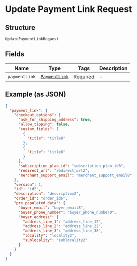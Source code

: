 <!-- Optimized: 2025-10-06 -->
<!-- RPM: 1.6.2.1.1.6.2.1_update-payment-link-request_20251006 -->
<!-- Session: E2E RPM DNA Application -->
<!-- AOM: RND (Reggie & Dro) -->
<!-- COI: TECHNOLOGY -->
<!-- RPM: HIGH -->
<!-- ACTION: BUILD -->


# Update Payment Link Request

## Structure

`UpdatePaymentLinkRequest`

## Fields

| Name | Type | Tags | Description |
|  --- | --- | --- | --- |
| `paymentLink` | [`PaymentLink`](../../doc/models/payment-link.md) | Required | - |

## Example (as JSON)

```json
{
  "payment_link": {
    "checkout_options": {
      "ask_for_shipping_address": true,
      "allow_tipping": false,
      "custom_fields": [
        {
          "title": "title8"
        },
        {
          "title": "title8"
        }
      ],
      "subscription_plan_id": "subscription_plan_id8",
      "redirect_url": "redirect_url2",
      "merchant_support_email": "merchant_support_email8"
    },
    "version": 1,
    "id": "id2",
    "description": "description2",
    "order_id": "order_id6",
    "pre_populated_data": {
      "buyer_email": "buyer_email8",
      "buyer_phone_number": "buyer_phone_number0",
      "buyer_address": {
        "address_line_1": "address_line_12",
        "address_line_2": "address_line_22",
        "address_line_3": "address_line_38",
        "locality": "locality2",
        "sublocality": "sublocality2"
      }
    }
  }
}
```
